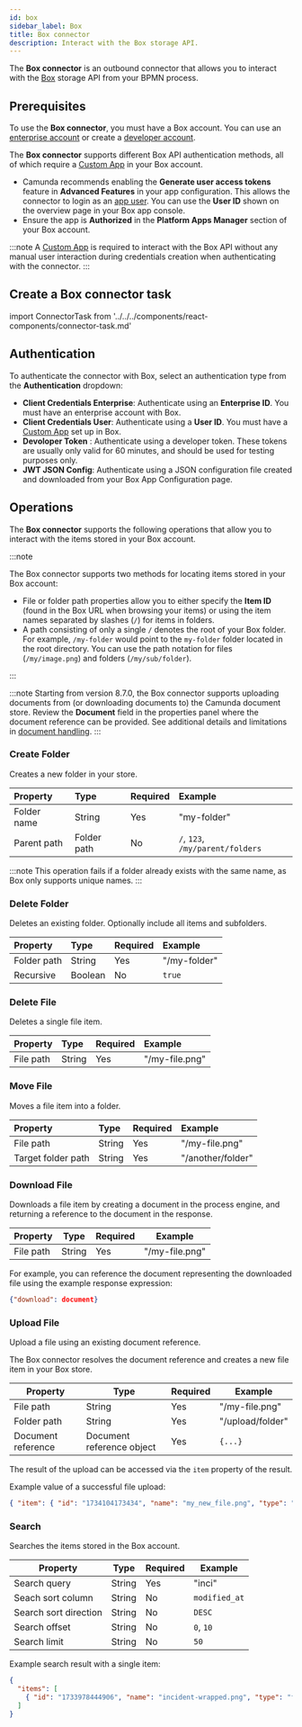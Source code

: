 ```yaml
---
id: box
sidebar_label: Box
title: Box connector
description: Interact with the Box storage API.
---
```


The **Box connector** is an outbound connector that allows you to interact with the [Box](https://box.com/) storage API from your BPMN process.

## Prerequisites

To use the **Box connector**, you must have a Box account. You can use an [enterprise account](https://www.box.com/) or create a [developer account](https://developer.box.com/).

The **Box connector** supports different Box API authentication methods, all of which require a [Custom App](https://developer.box.com/guides/applications/app-types/custom-apps/) in your Box account.

- Camunda recommends enabling the **Generate user access tokens** feature in **Advanced Features** in your app configuration. This allows the connector to login as an [app user](https://github.com/box/box-java-sdk/blob/v4.13.1/doc/authentication.md#obtaining-user-token). You can use the **User ID** shown on the overview page in your Box app console.
- Ensure the app is **Authorized** in the **Platform Apps Manager** section of your Box account.

:::note
A [Custom App](https://developer.box.com/guides/applications/app-types/custom-apps/) is required to interact with the Box API without any manual user interaction during credentials creation when authenticating with the connector.
:::

## Create a Box connector task

import ConnectorTask from '../../../components/react-components/connector-task.md'

<ConnectorTask/>

## Authentication

To authenticate the connector with Box, select an authentication type from the **Authentication** dropdown:

- **Client Credentials Enterprise**: Authenticate using an **Enterprise ID**. You must have an enterprise account with Box.
- **Client Credentials User**: Authenticate using a **User ID**. You must have a [Custom App](https://developer.box.com/guides/applications/app-types/custom-apps/) set up in Box.
- **Devoloper Token** : Authenticate using a developer token. These tokens are usually only valid for 60 minutes, and should be used for testing purposes only.
- **JWT JSON Config**: Authenticate using a JSON configuration file created and downloaded from your Box App Configuration page.

## Operations

The **Box connector** supports the following operations that allow you to interact with the items stored in your Box account.

:::note

The Box connector supports two methods for locating items stored in your Box account:

- File or folder path properties allow you to either specify the **Item ID** (found in the Box URL when browsing your items) or using the item names separated by slashes (`/`) for items in folders.
- A path consisting of only a single `/` denotes the root of your Box folder. For example, `/my-folder` would point to the `my-folder` folder located in the root directory. You can use the path notation for files (`/my/image.png`) and folders (`/my/sub/folder`).

:::

:::note
Starting from version 8.7.0, the Box connector supports uploading documents from (or downloading documents to) the Camunda document store. Review the **Document** field in the properties panel where the document reference can be provided. See additional details and limitations in [document handling](/components/document-handling/getting-started.md).
:::

### Create Folder

Creates a new folder in your store.

| Property    | Type        | Required | Example                          |
| :---------- | :---------- | :------- | :------------------------------- |
| Folder name | String      | Yes      | "my-folder"                      |
| Parent path | Folder path | No       | `/`, `123`, `/my/parent/folders` |

:::note
This operation fails if a folder already exists with the same name, as Box only supports unique names.
:::

### Delete Folder

Deletes an existing folder. Optionally include all items and subfolders.

| Property    | Type    | Required | Example      |
| :---------- | :------ | :------- | :----------- |
| Folder path | String  | Yes      | "/my-folder" |
| Recursive   | Boolean | No       | `true`       |

### Delete File

Deletes a single file item.

| Property  | Type   | Required | Example        |
| :-------- | :----- | :------- | :------------- |
| File path | String | Yes      | "/my-file.png" |

### Move File

Moves a file item into a folder.

| Property           | Type   | Required | Example           |
| :----------------- | :----- | :------- | :---------------- |
| File path          | String | Yes      | "/my-file.png"    |
| Target folder path | String | Yes      | "/another/folder" |

### Download File

Downloads a file item by creating a document in the process engine, and returning a reference
to the document in the response.

| Property  | Type   | Required | Example        |
| --------- | ------ | -------- | -------------- |
| File path | String | Yes      | "/my-file.png" |

For example, you can reference the document representing the downloaded file using the example response expression:

```json
{"download": document}
```

### Upload File

Upload a file using an existing document reference.

The Box connector resolves the document reference and creates a new file item in your Box store.

| Property           | Type                      | Required | Example          |
| ------------------ | ------------------------- | -------- | ---------------- |
| File path          | String                    | Yes      | "/my-file.png"   |
| Folder path        | String                    | Yes      | "/upload/folder" |
| Document reference | Document reference object | Yes      | `{...}`          |

The result of the upload can be accessed via the `item` property of the result.

Example value of a successful file upload:

```json
{ "item": { "id": "1734104173434", "name": "my_new_file.png", "type": "file" } }
```

### Search

Searches the items stored in the Box account.

| Property              | Type   | Required | Example       |
| --------------------- | ------ | -------- | ------------- |
| Search query          | String | Yes      | "inci"        |
| Seach sort column     | String | No       | `modified_at` |
| Search sort direction | String | No       | `DESC`        |
| Search offset         | String | No       | `0`, `10`     |
| Search limit          | String | No       | `50`          |

Example search result with a single item:

```json
{
  "items": [
    { "id": "1733978444906", "name": "incident-wrapped.png", "type": "file" }
  ]
}
```
